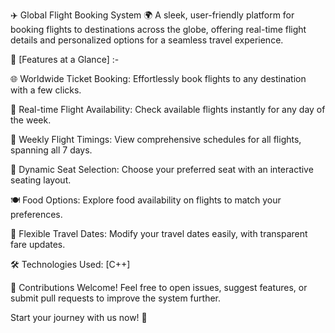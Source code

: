 ✈️ Global Flight Booking System 🌍
A sleek, user-friendly platform for booking flights to destinations across the globe, offering real-time flight details and personalized options for a seamless travel experience.

🚀 [Features at a Glance] :-

🌐 Worldwide Ticket Booking: Effortlessly book flights to any destination with a few clicks.

🛫 Real-time Flight Availability: Check available flights instantly for any day of the week.

📅 Weekly Flight Timings: View comprehensive schedules for all flights, spanning all 7 days.

💺 Dynamic Seat Selection: Choose your preferred seat with an interactive seating layout.

🍽️ Food Options: Explore food availability on flights to match your preferences.

🔄 Flexible Travel Dates: Modify your travel dates easily, with transparent fare updates.

🛠️ Technologies Used:
[C++]

🤝 Contributions Welcome!
Feel free to open issues, suggest features, or submit pull requests to improve the system further.

Start your journey with us now! 🌟
